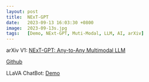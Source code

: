 ```yaml
---
layout: post
title:  NExT-GPT
date:   2023-09-13 16:03:30 +0800
image:  2023-09-13s.jpg
tags:   [Demo, NExt-GPT, Muti-Modal, LLM, AI, arXiv]
---
```


arXiv V1: [NExT-GPT: Any-to-Any Multimodal LLM](https://arxiv.org/pdf/2309.05519.pdf)

[Github](https://next-gpt.github.io)

LLaVA ChatBot: [Demo](https://dd02154d121734c0b0.gradio.live)